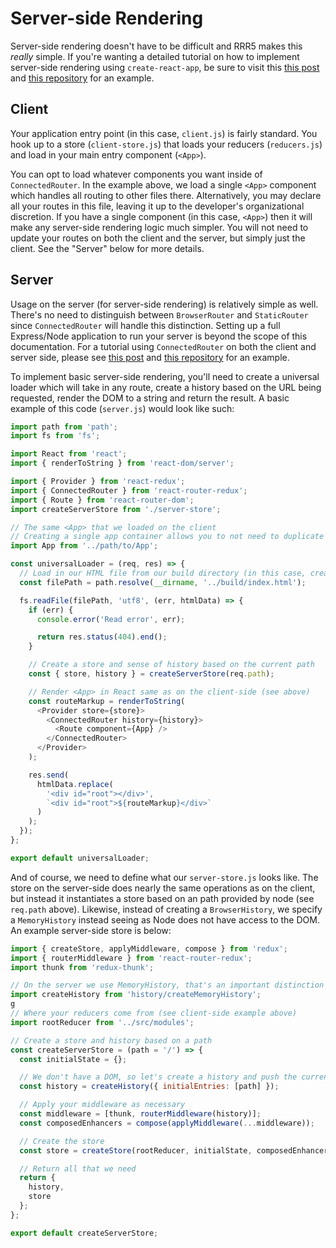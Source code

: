 # Server-side Rendering

Server-side rendering doesn't have to be difficult and RRR5 makes this _really_ simple. If you're wanting a detailed tutorial on how to implement server-side rendering using `create-react-app`, be sure to visit this [this post](https://medium.com/@cereallarceny/server-side-rendering-with-create-react-app-fiber-react-router-v4-helmet-redux-and-thunk-275cb25ca972) and [this repository](https://github.com/cereallarceny/cra-ssr) for an example.

## Client

Your application entry point (in this case, `client.js`) is fairly standard. You hook up to a store (`client-store.js`) that loads your reducers (`reducers.js`) and load in your main entry component (`<App>`).

You can opt to load whatever components you want inside of `ConnectedRouter`. In the example above, we load a single `<App>` component which handles all routing to other files there. Alternatively, you may declare all your routes in this file, leaving it up to the developer's organizational discretion. If you have a single component (in this case, `<App>`) then it will make any server-side rendering logic much simpler. You will not need to update your routes on both the client and the server, but simply just the client. See the "Server" below for more details.

## Server

Usage on the server (for server-side rendering) is relatively simple as well. There's no need to distinguish between `BrowserRouter` and `StaticRouter` since `ConnectedRouter` will handle this distinction. Setting up a full Express/Node application to run your server is beyond the scope of this documentation. For a tutorial using `ConnectedRouter` on both the client and server side, please see [this post](https://medium.com/@cereallarceny/server-side-rendering-with-create-react-app-fiber-react-router-v4-helmet-redux-and-thunk-275cb25ca972) and [this repository](https://github.com/cereallarceny/cra-ssr) for an example.

To implement basic server-side rendering, you'll need to create a universal loader which will take in any route, create a history based on the URL being requested, render the DOM to a string and return the result.  A basic example of this code (`server.js`) would look like such:

```js
import path from 'path';
import fs from 'fs';

import React from 'react';
import { renderToString } from 'react-dom/server';

import { Provider } from 'react-redux';
import { ConnectedRouter } from 'react-router-redux';
import { Route } from 'react-router-dom';
import createServerStore from './server-store';

// The same <App> that we loaded on the client
// Creating a single app container allows you to not need to duplicate your routes on both the client and server
import App from '../path/to/App';

const universalLoader = (req, res) => {
  // Load in our HTML file from our build directory (in this case, create-react-app)
  const filePath = path.resolve(__dirname, '../build/index.html');

  fs.readFile(filePath, 'utf8', (err, htmlData) => {
    if (err) {
      console.error('Read error', err);

      return res.status(404).end();
    }

    // Create a store and sense of history based on the current path
    const { store, history } = createServerStore(req.path);

    // Render <App> in React same as on the client-side (see above)
    const routeMarkup = renderToString(
      <Provider store={store}>
        <ConnectedRouter history={history}>
          <Route component={App} />
        </ConnectedRouter>
      </Provider>
    );

    res.send(
      htmlData.replace(
        '<div id="root"></div>',
        `<div id="root">${routeMarkup}</div>`
      )
    );
  });
};

export default universalLoader;
```

And of course, we need to define what our `server-store.js` looks like. The store on the server-side does nearly the same operations as on the client, but instead it instantiates a store based on an path provided by node (see `req.path` above). Likewise, instead of creating a `BrowserHistory`, we specify a `MemoryHistory` instead seeing as Node does not have access to the DOM. An example server-side store is below:

```js
import { createStore, applyMiddleware, compose } from 'redux';
import { routerMiddleware } from 'react-router-redux';
import thunk from 'redux-thunk';

// On the server we use MemoryHistory, that's an important distinction
import createHistory from 'history/createMemoryHistory';
g
// Where your reducers come from (see client-side example above)
import rootReducer from '../src/modules';

// Create a store and history based on a path
const createServerStore = (path = '/') => {
  const initialState = {};

  // We don't have a DOM, so let's create a history and push the current path
  const history = createHistory({ initialEntries: [path] });

  // Apply your middleware as necessary
  const middleware = [thunk, routerMiddleware(history)];
  const composedEnhancers = compose(applyMiddleware(...middleware));

  // Create the store
  const store = createStore(rootReducer, initialState, composedEnhancers);

  // Return all that we need
  return {
    history,
    store
  };
};

export default createServerStore;
```
